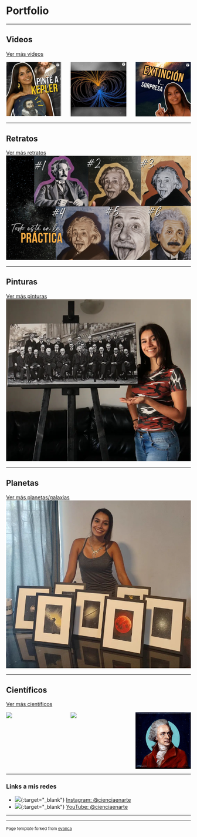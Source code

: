 # Portfolio

---
## Videos
[Ver más videos](/cienciaenarte/videos) 
<div style="display: flex; justify-content: space-between;">
    <a href="/cienciaenarte/videos"  style="width: 30%;">
        <img src="images/pinte_a_Kepler.png?raw=true" style="width: 100%;" />
    </a>
    <a href="/cienciaenarte/videos"  style="width: 30%;">
        <img src="images/magma_campos_magneticos.png?raw=true" style="width: 100%;" />
    </a>
    <a href="/cienciaenarte/videos" style="width: 30%;">
        <img src="images/extincion_y_sorpresa.png?raw=true" style="width: 100%;" />
    </a>
</div>

---
## Retratos

[Ver más retratos](/cienciaenarte/sample_page)
<img src="images/dummy_thumbnail.jpg?raw=true"/>

---
## Pinturas
[Ver más pinturas](/cienciaenarte/sample_page)
<img src="images/solvay.png?raw=true"/>

---
## Planetas
[Ver más planetas/galaxias](/cienciaenarte/sample_page)
<img src="images/planetas.jpg?raw=true"/>


---
## Científicos
[Ver más científicos](/cienciaenarte/sample_page)
<div style="display: flex; justify-content: space-between;">
    <img src="images/sagan.png?raw=true" style="width: 30%;" />
    <img src="images/Maxwell.jpg?raw=true" style="width: 30%;" />
    <img src="images/Herschel.jpg?raw=true" style="width: 30%;" />
</div>



---
### Links a mis redes

- [<img src="https://upload.wikimedia.org/wikipedia/commons/e/e7/Instagram_logo_2016.svg" width="20">](https://www.instagram.com/cienciaenarte/){:target="_blank"}  [Instagram: @cienciaenarte](https://www.instagram.com/cienciaenarte/)
- [<img src="https://upload.wikimedia.org/wikipedia/commons/thumb/0/09/YouTube_full-color_icon_%282017%29.svg/640px-YouTube_full-color_icon_%282017%29.svg.png" width="20">](https://www.youtube.com/channel/UC45JuojWPjY92isuQCyKIdQ/){:target="_blank"}  [YouTube: @cienciaenarte](https://www.youtube.com/channel/UC45JuojWPjY92isuQCyKIdQ)


---





---
<p style="font-size:11px">Page template forked from <a href="https://github.com/evanca/quick-portfolio">evanca</a></p>
<!-- Remove above link if you don't want to attibute -->
